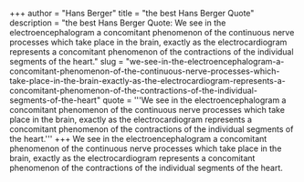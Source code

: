 +++
author = "Hans Berger"
title = "the best Hans Berger Quote"
description = "the best Hans Berger Quote: We see in the electroencephalogram a concomitant phenomenon of the continuous nerve processes which take place in the brain, exactly as the electrocardiogram represents a concomitant phenomenon of the contractions of the individual segments of the heart."
slug = "we-see-in-the-electroencephalogram-a-concomitant-phenomenon-of-the-continuous-nerve-processes-which-take-place-in-the-brain-exactly-as-the-electrocardiogram-represents-a-concomitant-phenomenon-of-the-contractions-of-the-individual-segments-of-the-heart"
quote = '''We see in the electroencephalogram a concomitant phenomenon of the continuous nerve processes which take place in the brain, exactly as the electrocardiogram represents a concomitant phenomenon of the contractions of the individual segments of the heart.'''
+++
We see in the electroencephalogram a concomitant phenomenon of the continuous nerve processes which take place in the brain, exactly as the electrocardiogram represents a concomitant phenomenon of the contractions of the individual segments of the heart.
